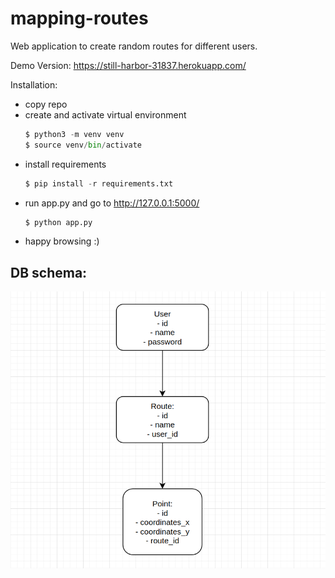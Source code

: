 # mapping-routes
Web application to create random routes for different users.

Demo Version: https://still-harbor-31837.herokuapp.com/

Installation:
- copy repo
- create and activate virtual environment
    ``` python
    $ python3 -m venv venv
    $ source venv/bin/activate
    ```
- install requirements
    ``` python
    $ pip install -r requirements.txt
    ```
- run app.py and go to http://127.0.0.1:5000/
    ``` python
    $ python app.py
    ```
- happy browsing :)

DB schema:
--------------------------

![Alt text](https://github.com/Hassan-Mallah/mapping-routes/blob/master/db_schema.png)
